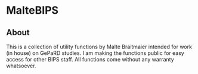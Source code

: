 # MalteBIPS 

## About 
This is a collection of utility functions by Malte Braitmaier intended for work (in house) on GePaRD studies. I am making the functions public for easy access for other BIPS staff. All functions come without any warranty whatsoever. 
